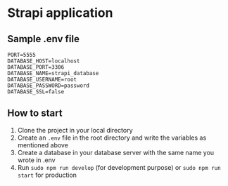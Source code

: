 # Strapi application

## Sample .env file

```
PORT=5555
DATABASE_HOST=localhost
DATABASE_PORT=3306
DATABASE_NAME=strapi_database
DATABASE_USERNAME=root
DATABASE_PASSWORD=password
DATABASE_SSL=false
```
## How to start


1. Clone the project in your local directory
2. Create an `.env` file in the root directory and write the variables as mentioned above
3. Create a database in your database server with the same name you wrote in .env
3. Run `sudo npm run develop` (for development purpose) or `sudo npm run start` for production
